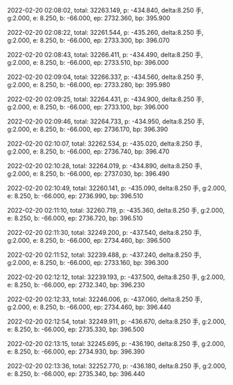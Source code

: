 2022-02-20 02:08:02, total: 32263.149, p: -434.840, delta:8.250 手, g:2.000, e: 8.250, b: -66.000, ep: 2732.360, bp: 395.900

2022-02-20 02:08:22, total: 32261.544, p: -435.260, delta:8.250 手, g:2.000, e: 8.250, b: -66.000, ep: 2733.300, bp: 396.070

2022-02-20 02:08:43, total: 32266.411, p: -434.490, delta:8.250 手, g:2.000, e: 8.250, b: -66.000, ep: 2733.510, bp: 396.000

2022-02-20 02:09:04, total: 32266.337, p: -434.560, delta:8.250 手, g:2.000, e: 8.250, b: -66.000, ep: 2733.280, bp: 395.980

2022-02-20 02:09:25, total: 32264.431, p: -434.900, delta:8.250 手, g:2.000, e: 8.250, b: -66.000, ep: 2733.100, bp: 396.000

2022-02-20 02:09:46, total: 32264.733, p: -434.950, delta:8.250 手, g:2.000, e: 8.250, b: -66.000, ep: 2736.170, bp: 396.390

2022-02-20 02:10:07, total: 32262.534, p: -435.020, delta:8.250 手, g:2.000, e: 8.250, b: -66.000, ep: 2736.740, bp: 396.470

2022-02-20 02:10:28, total: 32264.019, p: -434.890, delta:8.250 手, g:2.000, e: 8.250, b: -66.000, ep: 2737.030, bp: 396.490

2022-02-20 02:10:49, total: 32260.141, p: -435.090, delta:8.250 手, g:2.000, e: 8.250, b: -66.000, ep: 2736.990, bp: 396.510

2022-02-20 02:11:10, total: 32260.719, p: -435.360, delta:8.250 手, g:2.000, e: 8.250, b: -66.000, ep: 2736.720, bp: 396.510

2022-02-20 02:11:30, total: 32249.200, p: -437.540, delta:8.250 手, g:2.000, e: 8.250, b: -66.000, ep: 2734.460, bp: 396.500

2022-02-20 02:11:52, total: 32239.488, p: -437.240, delta:8.250 手, g:2.000, e: 8.250, b: -66.000, ep: 2733.160, bp: 396.300

2022-02-20 02:12:12, total: 32239.193, p: -437.500, delta:8.250 手, g:2.000, e: 8.250, b: -66.000, ep: 2732.340, bp: 396.230

2022-02-20 02:12:33, total: 32246.006, p: -437.060, delta:8.250 手, g:2.000, e: 8.250, b: -66.000, ep: 2734.460, bp: 396.440

2022-02-20 02:12:54, total: 32249.911, p: -436.670, delta:8.250 手, g:2.000, e: 8.250, b: -66.000, ep: 2735.330, bp: 396.500

2022-02-20 02:13:15, total: 32245.695, p: -436.190, delta:8.250 手, g:2.000, e: 8.250, b: -66.000, ep: 2734.930, bp: 396.390

2022-02-20 02:13:36, total: 32252.770, p: -436.180, delta:8.250 手, g:2.000, e: 8.250, b: -66.000, ep: 2735.340, bp: 396.440